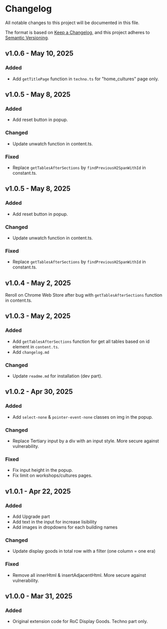 # Changelog

All notable changes to this project will be documented in this file.

The format is based on [Keep a Changelog](https://keepachangelog.com/en/1.0.0/),
and this project adheres to [Semantic Versioning](https://semver.org/spec/v2.0.0.html).

## v1.0.6 - May 10, 2025

### Added

- Add `getTitlePage` function in `techno.ts` for "home_cultures" page only.

## v1.0.5 - May 8, 2025

### Added

- Add reset button in popup.

### Changed

- Update unwatch function in content.ts.

### Fixed

- Replace `getTablesAfterSections` by `findPreviousH2SpanWithId` in constant.ts.

## v1.0.5 - May 8, 2025

### Added

- Add reset button in popup.

### Changed

- Update unwatch function in content.ts.

### Fixed

- Replace `getTablesAfterSections` by `findPreviousH2SpanWithId` in constant.ts.

## v1.0.4 - May 2, 2025

Reroll on Chrome Web Store after bug with `getTablesAfterSections` function in content.ts.

## v1.0.3 - May 2, 2025

### Added

- Add `getTablesAfterSections` function for get all tables based on id element in `content.ts`.
- Add `changelog.md`

### Changed

- Update `readme.md` for installation (dev part).

## v1.0.2 - Apr 30, 2025

### Added

- Add `select-none` & `pointer-event-none` classes on img in the popup.

### Changed

- Replace Tertiary input by a div with an input style. More secure against vulnerability.

### Fixed

- Fix input height in the popup.
- Fix limit on workshops/cultures pages.

## v1.0.1 - Apr 22, 2025

### Added

- Add Upgrade part
- Add text in the input for increase lisibility
- Add images in dropdowns for each building names

### Changed

- Update display goods in total row with a filter (one column = one era)

### Fixed

- Remove all innerHtml & insertAdjacentHtml. More secure against vulnerability.

## v1.0.0 - Mar 31, 2025

### Added

- Original extension code for RoC Display Goods. Techno part only.

